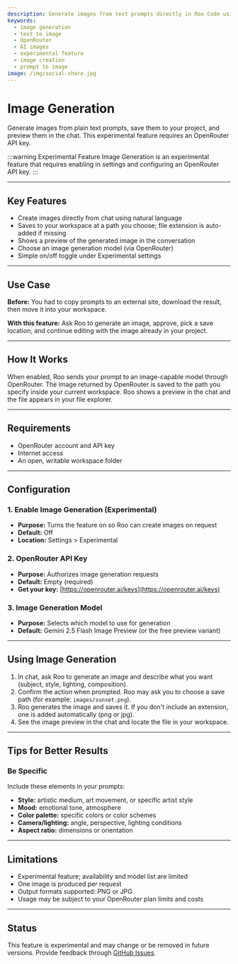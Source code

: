 ```yaml
---
description: Generate images from text prompts directly in Roo Code using OpenRouter API. Save AI-generated images to your workspace with preview support.
keywords:
  - image generation
  - text to image
  - OpenRouter
  - AI images
  - experimental feature
  - image creation
  - prompt to image
image: /img/social-share.jpg
---
```


# Image Generation

Generate images from plain text prompts, save them to your project, and preview them in the chat. This experimental feature requires an OpenRouter API key.

:::warning Experimental Feature
Image Generation is an experimental feature that requires enabling in settings and configuring an OpenRouter API key.
:::

---

## Key Features

- Create images directly from chat using natural language
- Saves to your workspace at a path you choose; file extension is auto-added if missing
- Shows a preview of the generated image in the conversation
- Choose an image generation model (via OpenRouter)
- Simple on/off toggle under Experimental settings

---

## Use Case

**Before:** You had to copy prompts to an external site, download the result, then move it into your workspace.

**With this feature:** Ask Roo to generate an image, approve, pick a save location, and continue editing with the image already in your project.

---

## How It Works

When enabled, Roo sends your prompt to an image-capable model through OpenRouter. The image returned by OpenRouter is saved to the path you specify inside your current workspace. Roo shows a preview in the chat and the file appears in your file explorer.

---

## Requirements

- OpenRouter account and API key
- Internet access
- An open, writable workspace folder

---

## Configuration

### 1. Enable Image Generation (Experimental)
- **Purpose:** Turns the feature on so Roo can create images on request
- **Default:** Off
- **Location:** Settings > Experimental

### 2. OpenRouter API Key
- **Purpose:** Authorizes image generation requests
- **Default:** Empty (required)
- **Get your key:** [https://openrouter.ai/keys](https://openrouter.ai/keys)

### 3. Image Generation Model
- **Purpose:** Selects which model to use for generation
- **Default:** Gemini 2.5 Flash Image Preview (or the free preview variant)

---

## Using Image Generation

1. In chat, ask Roo to generate an image and describe what you want (subject, style, lighting, composition).
2. Confirm the action when prompted. Roo may ask you to choose a save path (for example: `images/sunset.png`).
3. Roo generates the image and saves it. If you don't include an extension, one is added automatically (png or jpg).
4. See the image preview in the chat and locate the file in your workspace.

---

## Tips for Better Results

### Be Specific
Include these elements in your prompts:
- **Style:** artistic medium, art movement, or specific artist style
- **Mood:** emotional tone, atmosphere
- **Color palette:** specific colors or color schemes
- **Camera/lighting:** angle, perspective, lighting conditions
- **Aspect ratio:** dimensions or orientation

---

## Limitations

- Experimental feature; availability and model list are limited
- One image is produced per request
- Output formats supported: PNG or JPG
- Usage may be subject to your OpenRouter plan limits and costs

---

## Status

This feature is experimental and may change or be removed in future versions. Provide feedback through [GitHub Issues](https://github.com/RooCodeInc/Roo-Code/issues).